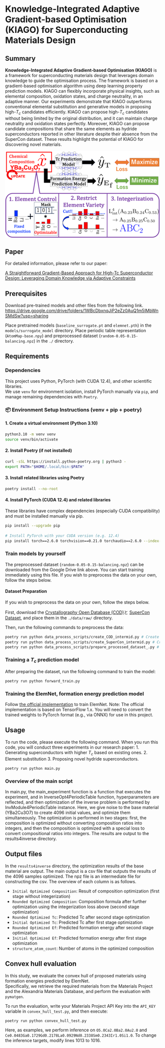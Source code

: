 # Knowledge-Integrated Adaptive Gradient-based Optimisation (KIAGO) for Superconducting Materials Design


## Summary
**Knowledge-Integrated Adaptive Gradient-based Optimisation (KIAGO)** is a framework for superconducting materials design that leverages domain knowledge to guide the optimisation process. The framework is based on a gradient-based optimisation algorithm using deep learning property prediction models. KIAGO can flexibly incorporate physical insights, such as elemental composition, oxidation states, and charge neutrality, in an adaptive manner. Our experiments demonstrate that KIAGO outperforms conventional elemental substitution and generative models in proposing high-$T_c$ candidates efficiently. KIAGO can propose high-$T_c$ candidates without being limited by the original distribution, and it can maintain charge neutrality and oxidation states perfectly. Moreover, KIAGO can propose candidate compositions that share the same elements as hydride superconductors reported in other literature despite their absence from the SuperCon dataset. These results highlight the potential of KIAGO for discovering novel materials.

![hohoge](./images/figure1.png)

## Paper
For detailed information, please refer to our paper:

[A Straightforward Gradient-Based Approach for High-Tc Superconductor Design: Leveraging Domain Knowledge via Adaptive Constraints](https://arxiv.org/abs/2403.13627)

## Prerequisites
Download pre-trained models and other files from the following link.
https://drive.google.com/drive/folders/1WBcDbxnqJiP2eZz0AuQ1m5lMbWnSMdSw?usp=sharing

Place pretrained models (`baseline_surrogate.pt` and `elemnet.pth`) in the `models/surrogate_model` directory.
Place periodic table representation (`AtomMap-base.npy`) and preprocessed dataset (`random-0.05-0.15-balancing.npz`) in the `./` directory.


## Requirements

### Dependencies


This project uses Python, PyTorch (with CUDA 12.4), and other scientific libraries.  
We use `venv` for environment isolation, install PyTorch manually via `pip`, and manage remaining dependencies with `Poetry`.

### 📦 Environment Setup Instructions (venv + pip + poetry)


#### 1. Create a virtual environment (Python 3.10)

```bash
python3.10 -m venv venv
source venv/bin/activate  
```

#### 2. Install Poetry (if not installed)
```bash
curl -sSL https://install.python-poetry.org | python3 -
export PATH="$HOME/.local/bin:$PATH"

```
#### 3. Install related libraries using Poetry
```bash
poetry install --no-root
```

#### 4. Install PyTorch (CUDA 12.4) and related libraries
These libraries have complex dependencies (especially CUDA compatibility) and must be installed manually via pip.

```bash
pip install --upgrade pip

# Install PyTorch with your CUDA version (e.g. 12.4)
pip install torch==2.6.0 torchvision==0.21.0 torchaudio==2.6.0 --index-url https://download.pytorch.org/whl/cu124
```

### Train models by yourself
The preprocessed dataset (`random-0.05-0.15-balancing.npz`) can be downloaded from the Google Drive link above. You can start training immediately using this file. If you wish to preprocess the data on your own, follow the steps below.

#### Dataset Preparation
If you wish to preprocess the data on your own, follow the steps below.

First, download the [Crystallography Open Database (COD)](http://www.crystallography.net/cod/)と [SuperCon Dataset](https://doi.org/10.48505/nims.3837), and place them in the `./data/raw/` directory.

Then, run the following commands to preprocess the data:
```bash
poetry run python data_process_scripts/create_COD_intermid.py # Create intermediate files for the COD dataset
poetry run python data_process_scripts/create_SuperCon_intermid.py # Create intermediate files for the SuperCon dataset
poetry run python data_process_scripts/prepare_processed_dataset_.py # Merge the two into a training dataset file: random-0.05-0.15-balancing.npz
```


### Training a $T_c$ prediction model
After preparing the dataset, run the following command to train the model:
 
```bash
poetry run python forward_train.py
```

### Training the ElemNet, formation energy prediction model
Follow [the official implementation](https://github.com/NU-CUCIS/ElemNe) to train ElemNet.
Note: The official implementation is based on TensorFlow 1.x. You will need to convert the trained weights to PyTorch format (e.g., via ONNX) for use in this project.

## Usage
To run the code, please execute the following command.
When you run this code, you will conduct three experiments in our research paper: 1. Generating superconductors with higher $T_c$ based on existing ones. 2. Element substitution 3. Proposing novel hydride superconductors.

```bash
poetry run python main.py
```
### Overview of the main script
In main.py, the main_experiment function is a function that executes the experiment, and in InverseOpt4PeriodicTable function, hyperparameters are reflected, and then optimization of the inverse problem is performed by InvModule4PeriodicTable instance.
Here, we give noise to the base material (YBa2Cu3O7) to create 4096 initial values, and optimize them simultaneously. The optimization is performed in two stages: first, the composition is optimized without converting composition ratios into integers, and then the composition is optimized with a special loss to convert compositional ratios into integers. The results are output to the results4inverse directory.

## Output files
In the `results4inverse` directory, the optimization results of the base material are output. The main output is a csv file that outputs the results of the 4096 samples optimized. The npz file is an intermediate file for constructing the csv. The overview of each column is as follows.
- `Initial Optimized Composition`: Result of composition optimization (first stage without integerization)
- `Rounded Optimized Composition`: Composition formula after further optimization using the integerization loss above (second stage optimization)
- `Rounded Optimized Tc`: Predicted Tc after second stage optimization
- `Initial Optimized Tc`: Predicted Tc after first stage optimization
- `Rounded Optimized Ef`: Predicted formation energy after second stage optimization
- `Initial Optimized Ef`: Predicted formation energy after first stage optimization
- `structure_atom_count`: Number of atoms in the optimized composition

## Convex hull evaluation
In this study, we evaluate the convex hull of proposed materials using formation energies predicted by ElemNet.  
Specifically, we retrieve the required materials from the Materials Project and the Alexandria Materials Database, and perform the evaluation with `pymatgen`.

To run the evaluation, write your Materials Project API Key into the `API_KEY` variable in `convex_hull_test.py`, and then execute:

```bash
poetry run python convex_hull_test.py
```

Here, as examples, we perform inference on `O5.0Ca2.0Ba2.0Au2.0` and `Ce0.0483Ga0.1729Gd0.2178La0.0929Nd0.2338Sm0.2343Ir1.0Si1.0`.  To change the inference targets, modify lines 1013 to 1016.
